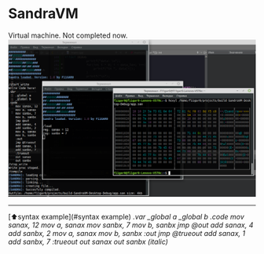# SandraVM
Virtual machine.
Not completed now.
![Image alt](https://github.com/F11GAR0/SandraVM/blob/master/view.png)
____

[:arrow_up:syntax example](#syntax example)
*.var
    _global a
    _global b
.code
    mov sanax, 12
    mov a, sanax
    mov sanbx, 7
    mov b, sanbx
    jmp @out
    add sanax, 4
    add sanbx, 2
    mov a, sanax
    mov b, sanbx
    :out
    jmp @trueout
    add sanax, 1
    add sanbx, 7
    :trueout
    out sanax
    out sanbx (italic)*
